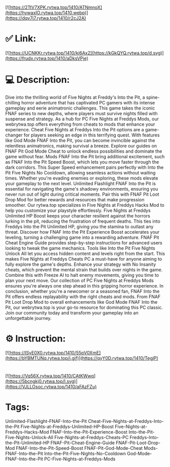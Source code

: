 [![https://2TtV7XPK.rytwa.top/1410/ATNmnoX](https://hywaxIO.rytwa.top/1410.webp)](https://dqv7i7.rytwa.top/1410/r2cJ2A)
# ✅ Link:
[![https://UCNKKr.rytwa.top/1410/ki6Ax2](https://kGkQYQ.rytwa.top/d.svg)](https://frudx.rytwa.top/1410/aDksVPje)
# 💻 Description:
Dive into the thrilling world of Five Nights at Freddy's Into the Pit, a spine-chilling horror adventure that has captivated PC gamers with its intense gameplay and eerie animatronic challenges. This game takes the iconic FNAF series to new depths, where players must survive nights filled with suspense and strategy. As a hub for PC Five Nights at Freddys Mods, our webrytwa.top offers everything from cheats to mods that enhance your experience.
Cheat Five Nights at Freddys Into the Pit options are a game-changer for players seeking an edge in this terrifying quest. With features like God Mode FNAF Into the Pit, you can become invincible against the relentless animatronics, making survival a breeze. Explore our guides on FNAF Pit God Mode Cheat to unlock endless possibilities and dominate the game without fear.
Mods FNAF Into the Pit bring additional excitement, such as FNAF Into the Pit Speed Boost, which lets you move faster through the dark corridors. This Super Speed enhancement pairs perfectly with Into the Pit Five Nights No Cooldown, allowing seamless actions without waiting times. Whether you're evading enemies or exploring, these mods elevate your gameplay to the next level.
Unlimited Flashlight FNAF Into the Pit is essential for navigating the game's shadowy environments, ensuring you never run out of light during critical moments. Pair this with FNAF Pit Loot Drop Mod for better rewards and resources that make progression smoother. Our rytwa.top specializes in Five Nights at Freddys Hacks Mod to help you customize your playstyle effortlessly.
Five Nights at Freddys Unlimited HP Boost keeps your character resilient against the horrors lurking in the pit, reducing the frustration of frequent deaths. This ties into Freddys Into the Pit Unlimited HP, giving you the stamina to outlast any threat. Discover how FNAF Into the Pit Experience Boost accelerates your leveling, turning a challenging game into a rewarding adventure.
FNAF Pit Cheat Engine Guide provides step-by-step instructions for advanced users looking to tweak the game mechanics. Tools like Into the Pit Five Nights Unlock All let you access hidden content and levels right from the start. This makes Five Nights at Freddys Cheats PC a must-have for anyone aiming to fully explore the game's depths.
Enhance your strategy with No Insanity cheats, which prevent the mental strain that builds over nights in the game. Combine this with Freeze AI to halt enemy movements, giving you time to plan your next move. Our collection of PC Five Nights at Freddys Mods ensures you're always one step ahead in this gripping horror experience.
In conclusion, whether you're a newcomer or a seasoned fan, FNAF Into the Pit offers endless replayability with the right cheats and mods. From FNAF Pit Loot Drop Mod to overall enhancements like God Mode FNAF Into the Pit, our webrytwa.top is your go-to resource for dominating this PC classic. Join our community today and transform your gameplay into an unforgettable journey.

# ⚙️ Instruction:
[![https://ISyE0X0.rytwa.top/1410/55pV0XmE](https://bYBMTUNq.rytwa.top/i.gif)](https://qyY0D.rytwa.top/1410/TegjP)
#
[![https://Vq56X.rytwa.top/1410/CAtKWwq](https://5bcngkj0.rytwa.top/l.svg)](https://VJLLOsoc.rytwa.top/1410/aFAzFZu)
# Tags:
Unlimited-Flashlight-FNAF-Into-the-Pit Cheat-Five-Nights-at-Freddys-Into-the-Pit Five-Nights-at-Freddys-Unlimited-HP-Boost Five-Nights-at-Freddys-Hacks-Mod FNAF-Into-the-Pit-Experience-Boost Into-the-Pit-Five-Nights-Unlock-All Five-Nights-at-Freddys-Cheats-PC Freddys-Into-the-Pit-Unlimited-HP FNAF-Pit-Cheat-Engine-Guide FNAF-Pit-Loot-Drop-Mod FNAF-Into-the-Pit-Speed-Boost FNAF-Pit-God-Mode-Cheat Mods-FNAF-Into-the-Pit Into-the-Pit-Five-Nights-No-Cooldown God-Mode-FNAF-Into-the-Pit PC-Five-Nights-at-Freddys-Mods





